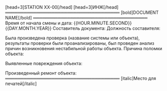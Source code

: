 [head=3]STATION XX-00[/head]
[head=3]ИНЖ[/head]
═════════════════════════════════════
[bold]DOCUMENT NAME[/bold]
═════════════════════════════════════
Время от начала смены и дата: {{HOUR.MINUTE.SECOND}} {{DAY.MONTH.YEAR}}
Составитель документа:
Должность составителя:

Была произведена проверка (название системы или объекта), результаты проверки были проанализированы, был проведен анализ причин возникновения нестабильной работы объекта.
Причина поломки объекта:

Выявленные повреждения объекта:

Произведенный ремонт объекта:
═════════════════════════════════════
[italic]Место для печатей[/italic]
